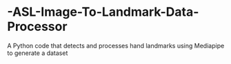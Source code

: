 # -ASL-Image-To-Landmark-Data-Processor
A Python code that detects and processes hand landmarks using Mediapipe to generate a dataset 
